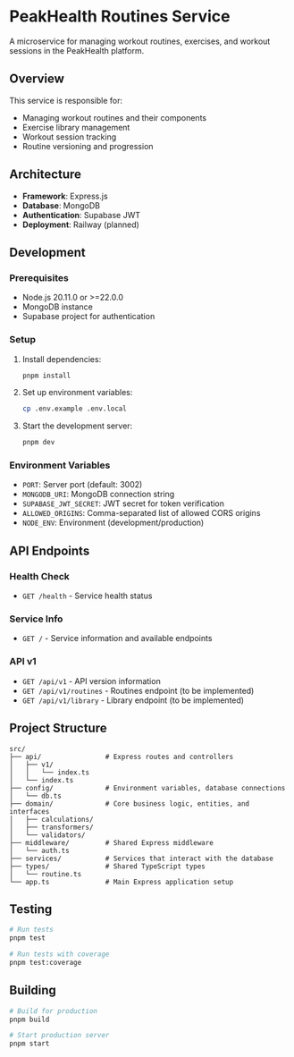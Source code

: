 # PeakHealth Routines Service

A microservice for managing workout routines, exercises, and workout sessions in the PeakHealth platform.

## Overview

This service is responsible for:

- Managing workout routines and their components
- Exercise library management
- Workout session tracking
- Routine versioning and progression

## Architecture

- **Framework**: Express.js
- **Database**: MongoDB
- **Authentication**: Supabase JWT
- **Deployment**: Railway (planned)

## Development

### Prerequisites

- Node.js 20.11.0 or >=22.0.0
- MongoDB instance
- Supabase project for authentication

### Setup

1. Install dependencies:

   ```bash
   pnpm install
   ```

2. Set up environment variables:

   ```bash
   cp .env.example .env.local
   ```

3. Start the development server:
   ```bash
   pnpm dev
   ```

### Environment Variables

- `PORT`: Server port (default: 3002)
- `MONGODB_URI`: MongoDB connection string
- `SUPABASE_JWT_SECRET`: JWT secret for token verification
- `ALLOWED_ORIGINS`: Comma-separated list of allowed CORS origins
- `NODE_ENV`: Environment (development/production)

## API Endpoints

### Health Check

- `GET /health` - Service health status

### Service Info

- `GET /` - Service information and available endpoints

### API v1

- `GET /api/v1` - API version information
- `GET /api/v1/routines` - Routines endpoint (to be implemented)
- `GET /api/v1/library` - Library endpoint (to be implemented)

## Project Structure

```
src/
├── api/                # Express routes and controllers
│   ├── v1/
│   │   └── index.ts
│   └── index.ts
├── config/             # Environment variables, database connections
│   └── db.ts
├── domain/             # Core business logic, entities, and interfaces
│   ├── calculations/
│   ├── transformers/
│   └── validators/
├── middleware/         # Shared Express middleware
│   └── auth.ts
├── services/           # Services that interact with the database
├── types/              # Shared TypeScript types
│   └── routine.ts
└── app.ts              # Main Express application setup
```

## Testing

```bash
# Run tests
pnpm test

# Run tests with coverage
pnpm test:coverage
```

## Building

```bash
# Build for production
pnpm build

# Start production server
pnpm start
```
